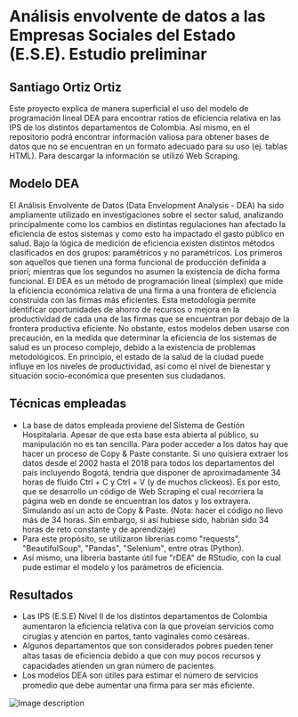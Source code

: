 # Análisis envolvente de datos a las Empresas Sociales del Estado (E.S.E). Estudio preliminar
## Santiago Ortiz Ortiz

Este proyecto explica de manera superficial el uso del modelo de programación lineal DEA para encontrar ratios de eficiencia relativa en las IPS de los distintos departamentos de Colombia. Así mismo, en el repositorio podrá encontrar información valiosa para obtener bases de datos que no se encuentran en un formato adecuado para su uso (ej. tablas HTML). Para descargar la información se utilizó Web Scraping.

## Modelo DEA
El Análisis Envolvente de Datos (Data Envelopment Analysis - DEA) ha sido ampliamente utilizado en investigaciones sobre el sector salud, analizando principalmente como los cambios en distintas regulaciones han afectado la eficiencia de estos sistemas y como esto ha impactado el gasto público en salud. Bajo la lógica de medición de eficiencia existen distintos métodos clasificados en dos grupos: paramétricos y no paramétricos. Los primeros son aquellos que tienen una forma funcional de producción definida a priori; mientras que los segundos no asumen la existencia de dicha forma funcional. El DEA es un método de programación lineal (simplex) que mide la eficiencia económica relativa de una firma a una frontera de eficiencia construida con las firmas más eficientes. Esta metodología permite identificar oportunidades de ahorro de recursos o mejora en la productividad de cada una de las firmas que se encuentran por debajo de la frontera productiva eficiente.
No obstante, estos modelos deben usarse con precaución, en la medida que determinar la eficiencia de los sistemas de salud es un proceso complejo, debido a la existencia de problemas metodológicos. En principio, el estado de la salud de la ciudad puede influye en los niveles de productividad, así como el nivel de bienestar y situación socio-económica que presenten sus ciudadanos.

## Técnicas empleadas
- La base de datos empleada proviene del Sistema de Gestión Hospitalaria. Apesar de que esta base esta abierta al público, su manipulación no es tan sencilla. Para poder acceder a los datos hay que hacer un proceso de Copy & Paste constante. Si uno quisiera extraer los datos desde el 2002 hasta el 2018 para todos los departamentos del país incluyendo Bogotá, tendría que disponer de aproximadamente 34 horas  de fluido Ctrl + C y Ctrl + V (y de muchos clickeos). Es por esto, que se desarrollo un código de Web Scraping el cual recorriera la página web en donde se encuentran los datos y los extrayera. Simulando así un acto de Copy & Paste. (Nota: hacer el código no llevo más de 34 horas. Sin embargo, si así hubiese sido, habrián sido 34 horas de reto constante y de aprendizaje)
- Para este propósito, se utilizaron librerias como "requests", "BeautifulSoup", "Pandas", "Selenium", entre otras (Python).
- Así mismo, una libreria bastante útil fue "rDEA" de RStudio, con la cual pude estimar el modelo y los parámetros de eficiencia. 

## Resultados
- Las IPS (E.S.E) Nivel II de los distintos departamentos de Colombia aumentaron la eﬁciencia relativa con la que proveían servicios como cirugías y atención en partos, tanto vaginales como cesáreas. 
- Algunos departamentos que son considerados pobres pueden tener altas tasas de eﬁciencia debido a que con muy pocos recursos y capacidades atienden un gran número de pacientes. 
- Los modelos DEA son útiles para estimar el número de servicios promedio que debe aumentar una ﬁrma para ser más eﬁciente.

![Image description](link-to-image)
